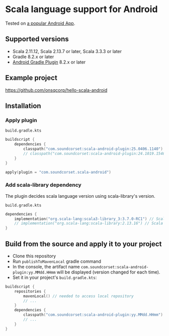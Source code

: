 # Scala language support for Android

Tested on [a popular Android App](https://play.google.com/store/apps/details?id=com.soundcorset.client.android).

## Supported versions

* Scala 2.11.12, Scala 2.13.7 or later, Scala 3.3.3 or later
* Gradle 8.2.x or later
* [Android Gradle Plugin](https://developer.android.com/build/releases/gradle-plugin) 8.2.x or later

## Example project

https://github.com/onsqcorp/hello-scala-android

## Installation

### Apply plugin

`build.gradle.kts`
```kotlin
buildscript {
    dependencies {
        classpath("com.soundcorset:scala-android-plugin:25.0406.1140") // Gradle 8.13 or later
        // classpath("com.soundcorset:scala-android-plugin:24.1019.1546") // Gradle 8.12 or earlier
    }
}

apply(plugin = "com.soundcorset.scala-android")
```

### Add scala-library dependency

The plugin decides scala language version using scala-library's version.

`build.gradle.kts`
```kotlin
dependencies {
    implementation("org.scala-lang:scala3-library_3:3.7.0-RC1") // Scala 3.x
    // implementation("org.scala-lang:scala-library:2.13.16") // Scala 2.x
}
```

## Build from the source and apply it to your project

 * Clone this repository
 * Run `publishToMavenLocal` gradle command
 * In the console, the artifact name `com.soundcorset:scala-android-plugin:yy.MMdd.HHmm` will be displayed (version changed for each time).
 * Set it in your project's `build.gradle.kts`:
```kotlin
buildscript {
    repositories {
        mavenLocal() // needed to access local repository
        // ...
    }
    dependencies {
        classpath("com.soundcorset:scala-android-plugin:yy.MMdd.HHmm")
        // ...
    }
}
```
